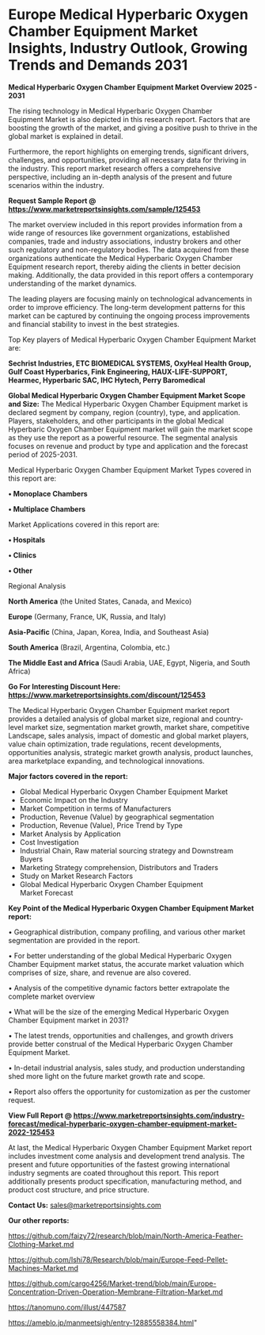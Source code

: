# Europe Medical Hyperbaric Oxygen Chamber Equipment Market Insights, Industry Outlook, Growing Trends and Demands 2031

<Strong> Medical Hyperbaric Oxygen Chamber Equipment Market Overview 2025 - 2031</strong>

The rising technology in Medical Hyperbaric Oxygen Chamber Equipment Market is also depicted in this research report. Factors that are boosting the growth of the market, and giving a positive push to thrive in the global market is explained in detail.

Furthermore, the report highlights on emerging trends, significant drivers, challenges, and opportunities, providing all necessary data for thriving in the industry. This report market research offers a comprehensive perspective, including an in-depth analysis of the present and future scenarios within the industry.

<strong>Request Sample Report @ <a href=https://www.marketreportsinsights.com/sample/125453>https://www.marketreportsinsights.com/sample/125453</a></strong>

The market overview included in this report provides information from a wide range of resources like government organizations, established companies, trade and industry associations, industry brokers and other such regulatory and non-regulatory bodies. The data acquired from these organizations authenticate the Medical Hyperbaric Oxygen Chamber Equipment research report, thereby aiding the clients in better decision making. Additionally, the data provided in this report offers a contemporary understanding of the market dynamics.

The leading players are focusing mainly on technological advancements in order to improve efficiency. The long-term development patterns for this market can be captured by continuing the ongoing process improvements and financial stability to invest in the best strategies.

Top Key players of Medical Hyperbaric Oxygen Chamber Equipment Market are:

<strong>Sechrist Industries, ETC BIOMEDICAL SYSTEMS, OxyHeal Health Group, Gulf Coast Hyperbarics, Fink Engineering, HAUX-LIFE-SUPPORT, Hearmec, Hyperbaric SAC, IHC Hytech, Perry Baromedical</strong>

<strong><b>Global Medical Hyperbaric Oxygen Chamber Equipment Market Scope and Size:</b></strong>
The Medical Hyperbaric Oxygen Chamber Equipment market is declared segment by company, region (country), type, and application. Players, stakeholders, and other participants in the global Medical Hyperbaric Oxygen Chamber Equipment market will gain the market scope as they use the report as a powerful resource. The segmental analysis focuses on revenue and product by type and application and the forecast period of 2025-2031.

Medical Hyperbaric Oxygen Chamber Equipment Market Types covered in this report are:

<strong>• Monoplace Chambers

• Multiplace Chambers</strong>

Market Applications covered in this report are:

<strong>• Hospitals

• Clinics

• Other</strong> 

Regional Analysis

<strong>North America</strong> (the United States, Canada, and Mexico)

<strong>Europe</strong> (Germany, France, UK, Russia, and Italy)

<strong>Asia-Pacific</strong> (China, Japan, Korea, India, and Southeast Asia)

<strong>South America</strong> (Brazil, Argentina, Colombia, etc.)

<strong>The Middle East and Africa</strong> (Saudi Arabia, UAE, Egypt, Nigeria, and South Africa)

<strong>Go For Interesting Discount Here: <a href=https://www.marketreportsinsights.com/discount/125453>https://www.marketreportsinsights.com/discount/125453</a></strong>

The Medical Hyperbaric Oxygen Chamber Equipment market report provides a detailed analysis of global market size, regional and country-level market size, segmentation market growth, market share, competitive Landscape, sales analysis, impact of domestic and global market players, value chain optimization, trade regulations, recent developments, opportunities analysis, strategic market growth analysis, product launches, area marketplace expanding, and technological innovations.

<strong><b>Major factors covered in the report:</b></strong>
<ul>
  <li>Global Medical Hyperbaric Oxygen Chamber Equipment Market </li>
  <li>Economic Impact on the Industry</li>
  <li>Market Competition in terms of Manufacturers</li>
  <li>Production, Revenue (Value) by geographical segmentation</li>
  <li>Production, Revenue (Value), Price Trend by Type</li>
  <li>Market Analysis by Application</li>
  <li>Cost Investigation</li>
  <li>Industrial Chain, Raw material sourcing strategy and Downstream Buyers</li>
  <li>Marketing Strategy comprehension, Distributors and Traders</li>
  <li>Study on Market Research Factors</li>
  <li>Global Medical Hyperbaric Oxygen Chamber Equipment Market Forecast</li>
</ul>

<strong><b>Key Point of the Medical Hyperbaric Oxygen Chamber Equipment Market report:</b></strong>

• Geographical distribution, company profiling, and various other market segmentation are provided in the report.

• For better understanding of the global Medical Hyperbaric Oxygen Chamber Equipment market status, the accurate market valuation which comprises of size, share, and revenue are also covered.

• Analysis of the competitive dynamic factors better extrapolate the complete market overview

• What will be the size of the emerging Medical Hyperbaric Oxygen Chamber Equipment market in 2031?

• The latest trends, opportunities and challenges, and growth drivers provide better construal of the Medical Hyperbaric Oxygen Chamber Equipment Market.

• In-detail industrial analysis, sales study, and production understanding shed more light on the future market growth rate and scope.

• Report also offers the opportunity for customization as per the customer request.

<strong><b>View Full Report @ <a href=https://www.marketreportsinsights.com/industry-forecast/medical-hyperbaric-oxygen-chamber-equipment-market-2022-125453>https://www.marketreportsinsights.com/industry-forecast/medical-hyperbaric-oxygen-chamber-equipment-market-2022-125453</a></b></strong>


At last, the Medical Hyperbaric Oxygen Chamber Equipment Market report includes investment come analysis and development trend analysis. The present and future opportunities of the fastest growing international industry segments are coated throughout this report. This report additionally presents product specification, manufacturing method, and product cost structure, and price structure.

<strong>Contact Us:</strong>
sales@marketreportsinsights.com

<strong>Our other reports:</strong>

<a href=https://github.com/faizy72/research/blob/main/North-America-Feather-Clothing-Market.md>https://github.com/faizy72/research/blob/main/North-America-Feather-Clothing-Market.md</a>

<a href=https://github.com/Ishi78/Research/blob/main/Europe-Feed-Pellet-Machines-Market.md>https://github.com/Ishi78/Research/blob/main/Europe-Feed-Pellet-Machines-Market.md</a>

<a href=https://github.com/cargo4256/Market-trend/blob/main/Europe-Concentration-Driven-Operation-Membrane-Filtration-Market.md>https://github.com/cargo4256/Market-trend/blob/main/Europe-Concentration-Driven-Operation-Membrane-Filtration-Market.md</a>

<a href=https://tanomuno.com/illust/447587>https://tanomuno.com/illust/447587</a>

<a href=https://ameblo.jp/manmeetsigh/entry-12885558384.html>https://ameblo.jp/manmeetsigh/entry-12885558384.html</a>"
